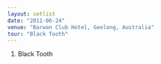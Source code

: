 ```yaml
---
layout: setlist
date: "2011-06-24"
venue: "Barwon Club Hotel, Geelong, Australia"
tour: "Black Tooth"
---
```



 1. Black Tooth


